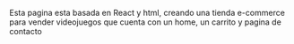 Esta pagina esta basada en React y html, creando una tienda e-commerce
para vender videojuegos que cuenta con un home, un carrito y pagina de contacto
